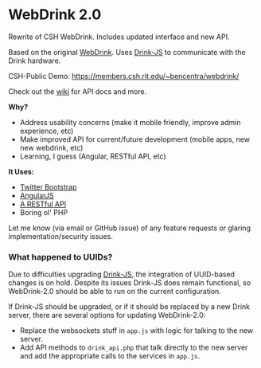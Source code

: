 # WebDrink 2.0

Rewrite of CSH WebDrink. Includes updated interface and new API. 

Based on the original [WebDrink](https://github.com/ComputerScienceHouse/WebDrink). Uses [Drink-JS](https://github.com/ComputerScienceHouse/Drink-JS) to communicate with the Drink hardware.

CSH-Public Demo: https://members.csh.rit.edu/~bencentra/webdrink/

Check out the [wiki](https://github.com/bencentra/WebDrink-2.0/wiki) for API docs and more.

__Why?__
* Address usability concerns (make it mobile friendly, improve admin experience, etc)    
* Make improved API for current/future development (mobile apps, new new webdrink, etc)
* Learning, I guess (Angular, RESTful API, etc)

__It Uses:__
* [Twitter Bootstrap](http://getbootstrap.com/)    
* [AngularJS](http://angularjs.org/)    
* [A RESTful API](http://coreymaynard.com/blog/creating-a-restful-api-with-php/)    
* Boring ol' PHP        

Let me know (via email or GitHub issue) of any feature requests or glaring implementation/security issues.

### What happened to UUIDs?

Due to difficulties upgrading [Drink-JS](https://github.com/ComputerScienceHouse/Drink-JS), the integration of UUID-based changes is on hold. Despite its issues Drink-JS does remain functional, so WebDrink-2.0 should be able to run on the current configuration. 

If Drink-JS should be upgraded, or if it should be replaced by a new Drink server, there are several options for updating WebDrink-2.0:
* Replace the websockets stuff in `app.js` with logic for talking to the new server.    
* Add API methods to `drink_api.php` that talk directly to the new server and add the appropriate calls to the services in `app.js`.    